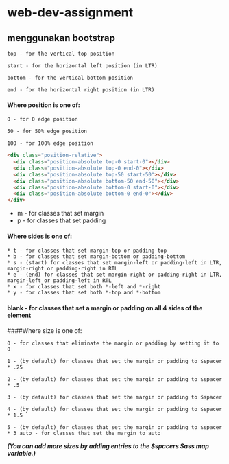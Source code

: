 # web-dev-assignment

## menggunakan bootstrap

    top - for the vertical top position

    start - for the horizontal left position (in LTR)
    
    bottom - for the vertical bottom position

    end - for the horizontal right position (in LTR)

#### Where position is one of:

    0 - for 0 edge position

    50 - for 50% edge position

    100 - for 100% edge position


```html
<div class="position-relative">
  <div class="position-absolute top-0 start-0"></div>
  <div class="position-absolute top-0 end-0"></div>
  <div class="position-absolute top-50 start-50"></div>
  <div class="position-absolute bottom-50 end-50"></div>
  <div class="position-absolute bottom-0 start-0"></div>
  <div class="position-absolute bottom-0 end-0"></div>
</div>
```


* m - for classes that set margin
* p - for classes that set padding

#### Where sides is one of:

    * t - for classes that set margin-top or padding-top
    * b - for classes that set margin-bottom or padding-bottom
    * s - (start) for classes that set margin-left or padding-left in LTR, margin-right or padding-right in RTL
    * e - (end) for classes that set margin-right or padding-right in LTR, margin-left or padding-left in RTL
    * x - for classes that set both *-left and *-right
    * y - for classes that set both *-top and *-bottom


#### blank - for classes that set a margin or padding on all 4 sides of the element 
####Where size is one of:

    0 - for classes that eliminate the margin or padding by setting it to 0

    1 - (by default) for classes that set the margin or padding to $spacer * .25

    2 - (by default) for classes that set the margin or padding to $spacer * .5

    3 - (by default) for classes that set the margin or padding to $spacer

    4 - (by default) for classes that set the margin or padding to $spacer * 1.5

    5 - (by default) for classes that set the margin or padding to $spacer * 3 auto - for classes that set the margin to auto
   ***(You can add more sizes by adding entries to the $spacers Sass map variable.)***
